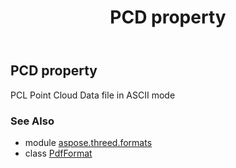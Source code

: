 ﻿---
title: PCD property
second_title: Aspose.3D for Python via .NET API References
description: 
type: docs
weight: 380
url: /python-net/aspose.threed.formats/pdfformat/pcd/
is_root: false
---

## PCD property


PCL Point Cloud Data file in ASCII mode

### See Also
* module [aspose.threed.formats](../../)
* class [PdfFormat](/3d/python-net/aspose.threed.formats/pdfformat)

